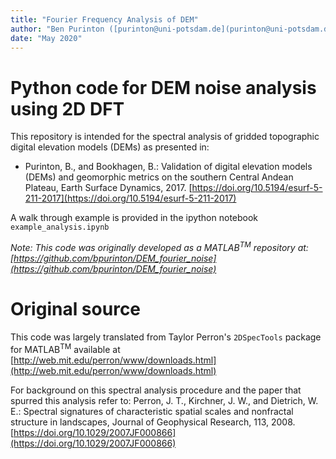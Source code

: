 ```yaml
---
title: "Fourier Frequency Analysis of DEM"
author: "Ben Purinton ([purinton@uni-potsdam.de](purinton@uni-potsdam.de))"
date: "May 2020"
---
```


# Python code for DEM noise analysis using 2D DFT

This repository is intended for the spectral analysis of gridded topographic digital elevation models (DEMs) as presented in:

* Purinton, B., and Bookhagen, B.: Validation of digital elevation models (DEMs) and geomorphic metrics on the southern Central Andean Plateau, Earth Surface Dynamics, 2017. [https://doi.org/10.5194/esurf-5-211-2017](https://doi.org/10.5194/esurf-5-211-2017)

A walk through example is provided in the ipython notebook ```example_analysis.ipynb```

*Note: This code was originally developed as a MATLAB<sup>TM</sup> repository at: [https://github.com/bpurinton/DEM_fourier_noise](https://github.com/bpurinton/DEM_fourier_noise)*

# Original source

This code was largely translated from Taylor Perron's ```2DSpecTools``` package for MATLAB<sup>TM</sup> available at [http://web.mit.edu/perron/www/downloads.html](http://web.mit.edu/perron/www/downloads.html)

For background on this spectral analysis procedure and the paper that spurred this analysis refer to: Perron, J. T., Kirchner, J. W., and Dietrich, W. E.: Spectral signatures of characteristic spatial scales and nonfractal structure in landscapes, Journal of Geophysical Research, 113, 2008. [https://doi.org/10.1029/2007JF000866](https://doi.org/10.1029/2007JF000866)

